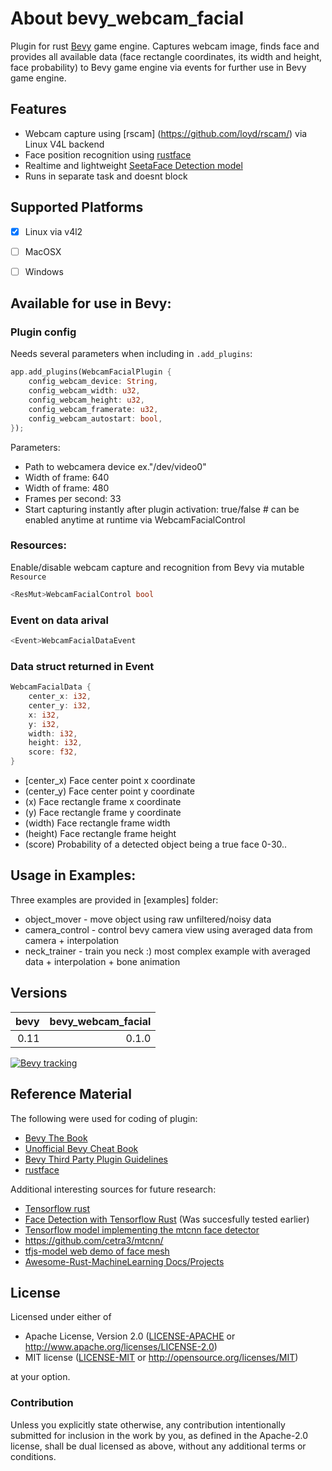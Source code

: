 # About bevy_webcam_facial

Plugin for rust [Bevy](https://bevyengine.org/) game engine. Captures webcam image, finds face and provides all available data (face rectangle coordinates, its width and height, face probability) to Bevy game engine via events for further use in Bevy game engine.

## Features

* Webcam capture using [rscam] (https://github.com/loyd/rscam/) via Linux V4L backend
* Face position recognition using [rustface](https://github.com/atomashpolskiy/rustface)
* Realtime and lightweight [SeetaFace Detection model](https://github.com/seetaface/SeetaFaceEngine/tree/master/FaceDetection/)
* Runs in separate task and doesnt block

## Supported Platforms

- [x] Linux via v4l2
- [ ] MacOSX
- [ ] Windows


## Available for use in Bevy:

### Plugin config

Needs several parameters when including in `.add_plugins`:
```rust
app.add_plugins(WebcamFacialPlugin {
    config_webcam_device: String,
    config_webcam_width: u32,
    config_webcam_height: u32,
    config_webcam_framerate: u32,
    config_webcam_autostart: bool,
});
```
Parameters: 
* Path to webcamera device ex."/dev/video0"
* Width of frame: 640
* Width of frame: 480
* Frames per second: 33
* Start capturing instantly after plugin activation: true/false # can be enabled anytime at runtime via <Res>WebcamFacialControl

### Resources:
Enable/disable webcam capture and recognition from Bevy via mutable `Resource`
```rust
<ResMut>WebcamFacialControl bool
```
### Event on data arival
```rust
<Event>WebcamFacialDataEvent
```
### Data struct returned in Event
```rust
WebcamFacialData {
    center_x: i32,
    center_y: i32,
    x: i32,
    y: i32,
    width: i32,
    height: i32,
    score: f32,
}
```
* [center_x) Face center point x coordinate
* (center_y) Face center point y coordinate
* (x) Face rectangle frame x coordinate
* (y) Face rectangle frame y coordinate
* (width) Face rectangle frame width
* (height) Face rectangle frame height
* (score) Probability of a detected object being a true face 0-30..
  
## Usage in Examples:

Three examples are provided in [examples] folder:

* object_mover - move object using raw unfiltered/noisy data
* camera_control - control bevy camera view using averaged data from camera + interpolation
* neck_trainer - train you neck :) most complex example with averaged data + interpolation + bone animation

## Versions


| bevy | bevy_webcam_facial  |
|  ---:|                 ---:|
| 0.11 | 0.1.0               |


[![Bevy tracking](https://img.shields.io/badge/Bevy%20tracking-released%20version-lightblue)](https://github.com/bevyengine/bevy/blob/main/docs/plugins_guidelines.md#main-branch-tracking)

## Reference Material

The following were used for coding of plugin:

* [Bevy The Book](https://bevyengine.org/learn/book/)
* [Unofficial Bevy Cheat Book](https://bevy-cheatbook.github.io/0)
* [Bevy Third Party Plugin Guidelines](https://github.com/bevyengine/bevy/blob/main/docs/plugins_guidelines.md)
* [rustface](https://github.com/atomashpolskiy/rustface)

Additional interesting sources for future research:

* [Tensorflow rust](https://github.com/tensorflow/rust/) 
* [Face Detection with Tensorflow Rust](https://cetra3.github.io/blog/face-detection-with-tensorflow-rust/) (Was succesfully tested earlier)
* [Tensorflow model implementing the mtcnn face detector](https://github.com/blaueck/tf-mtcnn/)
* https://github.com/cetra3/mtcnn/
* [tfjs-model web demo of face mesh](https://storage.googleapis.com/tfjs-models/demos/face-landmarks-detection/index.html?model=mediapipe_face_mesh)
* [Awesome-Rust-MachineLearning Docs/Projects](https://github.com/vaaaaanquish/Awesome-Rust-MachineLearning/)

## License

Licensed under either of

 * Apache License, Version 2.0 ([LICENSE-APACHE](LICENSE-APACHE) or http://www.apache.org/licenses/LICENSE-2.0)
 * MIT license ([LICENSE-MIT](LICENSE-MIT) or http://opensource.org/licenses/MIT)

at your option.

### Contribution

Unless you explicitly state otherwise, any contribution intentionally submitted
for inclusion in the work by you, as defined in the Apache-2.0 license, shall be dual licensed as above, without any
additional terms or conditions.